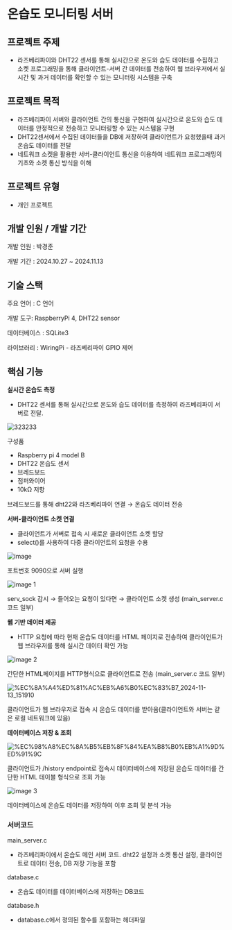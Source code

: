 # 온습도 모니터링 서버

## 프로젝트 주제

- 라즈베리파이와 DHT22 센서를 통해 실시간으로 온도와 습도 데이터를 수집하고 소켓 프로그래밍을 통해 클라이언트-서버 간 데이터를 전송하여 웹 브라우저에서 실시간 및 과거 데이터를 확인할 수 있는 모니터링 시스템을 구축

## 프로젝트 목적

- 라즈베리파이 서버와 클라이언트 간의 통신을 구현하여 실시간으로 온도와 습도 데이터를 안정적으로 전송하고 모니터링할 수 있는 시스템을 구현
- DHT22센서에서 수집된 데이터들을 DB에 저장하여 클라이언트가 요청했을때 과거 온습도 데이터를 전달
- 네트워크 소켓을 활용한 서버-클라이언트 통신을 이용하여 네트워크 프로그래밍의 기초와 소켓 통신 방식을 이해

## 프로젝트 유형

- 개인 프로젝트

## 개발 인원 / 개발 기간

개발 인원 : 박경준

개발 기간 : 2024.10.27 ~ 2024.11.13

## 기술 스택

주요 언어 : C 언어

개발 도구: RaspberryPi 4, DHT22 sensor

데이터베이스 : SQLite3

라이브러리 : WiringPi - 라즈베리파이 GPIO 제어

## 핵심 기능

**실시간 온습도 측정**

- DHT22 센서를 통해 실시간으로 온도와 습도 데이터를 측정하여 라즈베리파이 서버로 전달.

![323233](https://github.com/user-attachments/assets/a0e282ae-6e29-413a-907b-b2a09b6d57c9)

구성품

- Raspberry pi 4 model B
- DHT22 온습도 센서
- 브레드보드
- 점퍼와이어
- 10kΩ 저항

브레드보드를 통해 dht22와 라즈베리파이 연결 → 온습도 데이터 전송

**서버-클라이언트 소켓 연결** 

- 클라이언트가 서버로 접속 시 새로운 클라이언트 소켓 할당
- select()를 사용하여 다중 클라이언트의 요청을 수용

![image](https://github.com/user-attachments/assets/3eba4851-7390-4f8a-b68e-6cc5f8fc3468)

포트번호 9090으로 서버 실행

![image 1](https://github.com/user-attachments/assets/cd0aa79f-a42e-437d-ad61-ca5742d772f4)

serv_sock 감시 → 들어오는 요청이 있다면 → 클라이언트 소켓 생성 (main_server.c 코드 일부) 

**웹 기반 데이터 제공**

- HTTP 요청에 따라 현재 온습도 데이터를 HTML 페이지로 전송하여 클라이언트가 웹 브라우저를 통해 실시간 데이터 확인 가능

![image 2](https://github.com/user-attachments/assets/c2162a70-f145-4790-bb1f-b75090d203a8)

간단한 HTML페이지를 HTTP형식으로 클라이언트로 전송 (main_server.c 코드 일부) 

![%EC%8A%A4%ED%81%AC%EB%A6%B0%EC%83%B7_2024-11-13_151910](https://github.com/user-attachments/assets/6ca86442-276a-42c0-95f1-e77689a7be19)


클라이언트가 웹 브라우저로 접속 시 온습도 데이터를 받아옴(클라이언트와 서버는 같은 로컬 네트워크에 있음)

**데이터베이스 저장 & 조회**

![%EC%98%A8%EC%8A%B5%EB%8F%84%EA%B8%B0%EB%A1%9D%ED%91%9C](https://github.com/user-attachments/assets/2cdfdf62-b157-4356-bde5-710e51666561)


클라이언트가 /history endpoint로 접속시 데이터베이스에 저장된 온습도 데이터를 간단한 HTML 테이블 형식으로 조회 가능

![image 3](https://github.com/user-attachments/assets/b1083a0f-5213-4cc9-bc50-52a9bf3fad6f)

데이터베이스에 온습도 데이터를 저장하여 이후 조회 및 분석 가능

### 서버코드

main_server.c

- 라즈베리파이에서 온습도 메인 서버 코드. dht22 설정과 소켓 통신 설정, 클라이언트로 데이터 전송, DB 저장 기능을 포함

database.c

- 온습도 데이터를 데이터베이스에 저장하는 DB코드

database.h

- database.c에서 정의된 함수를 포함하는 헤더파일